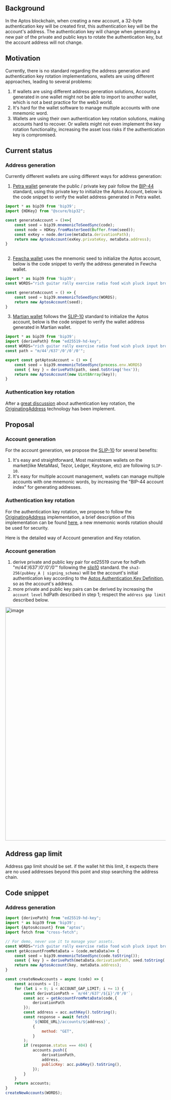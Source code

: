 ## Background

In the Aptos blockchain, when creating a new account, a 32-byte authentication key will be created first, this authentication key will be the account's address. The authentication key will change when generating a new pair of the private and public keys to rotate the authentication key, but the account address will not change.

## Motivation

Currently, there is no standard regarding the address generation and authentication key rotation implementations, wallets are using different approaches, leading to several problems:
1.  If wallets are using different address generation solutions, Accounts generated in one wallet might not be able to import to another wallet, which is not a best practice for the web3 world.
2.  It's hard for the wallet software to manage multiple accounts with one mnemonic word.
3.  Wallets are using their own authentication key rotation solutions, making accounts hard to recover. Or wallets might not even implement the key rotation functionality, increasing the asset loss risks if the authentication key is compromised.

## Current status

### Address generation

Currently different wallets are using different ways for address generation:

1. [Petra wallet](https://github.com/aptos-labs/aptos-core/releases?q=wallet&expanded=true) generate the public / private key pair follow the [BIP-44](https://github.com/bitcoin/bips/blob/master/bip-0044.mediawiki) standard, using this private key to initialize the Aptos Account, below is the code snippet to verify the wallet address generated in Petra wallet.

```javascript
import * as bip39 from 'bip39';
import {HDKey} from "@scure/bip32";

const generateAccount = ()=>{
    const seed = bip39.mnemonicToSeedSync(code);
    const node = HDKey.fromMasterSeed(Buffer.from(seed));
    const exKey = node.derive(metaData.derivationPath);
    return new AptosAccount(exKey.privateKey, metaData.address);   
}
 
```
2. [Fewcha wallet](https://fewcha.app/) uses the mnemonic seed to initialize the Aptos account, below is the code snippet to verify the address generated in Fewcha wallet.

```javascript
import * as bip39 from 'bip39';
const WORDS="rich guitar rally exercise radio food wish pluck input broccoli sample wing";

const generateAccount = () => {
    const seed = bip39.mnemonicToSeedSync(WORDS);
    return new AptosAccount(seed);
}
```

3. [Martian wallet](https://martianwallet.xyz/) follows the [SLIP-10](https://github.com/satoshilabs/slips/blob/master/slip-0010.md) standard to initialize the Aptos account, below is the code snippet to verify the wallet address generated in Martian wallet.

```javascript
import * as bip39 from 'bip39';
import {derivePath} from "ed25519-hd-key";
const WORDS="rich guitar rally exercise radio food wish pluck input broccoli sample wing";
const path = "m/44'/637'/0'/0'/0'";

export const getAptosAccount = () => {
    const seed = bip39.mnemonicToSeedSync(process.env.WORDS)
    const { key } = derivePath(path, seed.toString('hex'));
    return new AptosAccount(new Uint8Array(key));
}
```

### Authentication key rotation

After a [great discussion](https://github.com/aptos-labs/aptos-core/issues/566) about authentication key rotation, the [OriginatingAddress](https://github.com/aptos-labs/aptos-core/pull/2972) technology has been implement.

## Proposal

### Account generation

For the account generation, we propose the [SLIP-10](https://github.com/satoshilabs/slips/blob/master/slip-0010.md) for several benefits:
1. It's easy and straightforward,  Most mainstream wallets on the market(like MetaMasl, Tezor, Ledger, Keystone, etc) are following `SLIP-10`.
2. It's easy for multiple account management, wallets can manage multiple accounts with one mnemonic words, by increasing the "BIP-44 account index" for generating addresses.

### Authentication key rotation

For the authentication key rotation, we propose to follow the [OriginatingAddress](https://github.com/aptos-labs/aptos-core/pull/2972) implementation, a brief description of this implementation can be found [here](https://github.com/aptos-labs/aptos-core/issues/566#issuecomment-1176642851), a new mnemonic words rotation should be used for security. 

Here is the detailed way of Account generation and Key rotation.

### Account generation

1. derive private and public key pair for ed25519 curve for hdPath "m/44'/637'/0'/0'/0'" following the [slip10](https://github.com/satoshilabs/slips/blob/master/slip-0010.md) standard. the `sha3-256(pubkey_A | signing_schema)` will be the account's initial authentication key according to the [Aptos Authentication Key Definition](https://aptos.dev/concepts/basics-accounts/#authentication-keys), so as the account's address.
2. more private and public key pairs can be derived by increasing the `account level` hdPath described in step 1; respect the `address gap limit` described below.

<img width="733" alt="image" src="https://user-images.githubusercontent.com/9380107/185077241-8fbc4eb8-7327-40a6-9711-85e33951889b.png">


## Address gap limit

Address gap limit should be set. if the wallet hit this limit, it expects there are no used addresses beyond this point and stop searching the address chain.

## Code snippet

### Address generation

```javascript
import {derivePath} from "ed25519-hd-key";
import * as bip39 from 'bip39';
import {AptosAccount} from "aptos";
import fetch from "cross-fetch";

// For demo, never use it to manage your assets.
const WORDS="rich guitar rally exercise radio food wish pluck input broccoli sample wing";
const getAccountFromMetaData = (code,metaData)=> {
    const seed = bip39.mnemonicToSeedSync(code.toString());
    const { key } = derivePath(metaData.derivationPath, seed.toString('hex'));
    return new AptosAccount(key, metaData.address);
}

const createNewAccounts = async (code) => {
    const accounts = [];
    for (let i = 0; i < ACCOUNT_GAP_LIMIT; i += 1) {
        const derivationPath = `m/44'/637'/${i}'/0'/0'`;
        const acc = getAccountFromMetaData(code,{
            derivationPath
        });
        const address = acc.authKey().toString();
        const response = await fetch(
            `${NODE_URL}/accounts/${address}`,
            {
                method: "GET",
            }
        );
        if (response.status === 404) {
            accounts.push({
                derivationPath,
                address,
                publicKey: acc.pubKey().toString(),
            });
        }
    }
    return accounts;
}
createNewAccounts(WORDS);
```